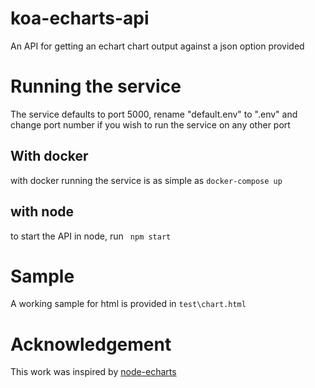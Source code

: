 # koa-echarts-api

An API for getting an echart chart output against a json option provided

# Running the service

The service defaults to port 5000, rename "default.env" to ".env" and change port number if you wish to run the service on any other port

## With docker

with docker running the service is as simple as
`docker-compose up`

## with node

to start the API in node, run
` npm start`

# Sample

A working sample for html is provided in `test\chart.html`

# Acknowledgement

This work was inspired by [node-echarts](https://github.com/hellosean1025/node-echarts)
